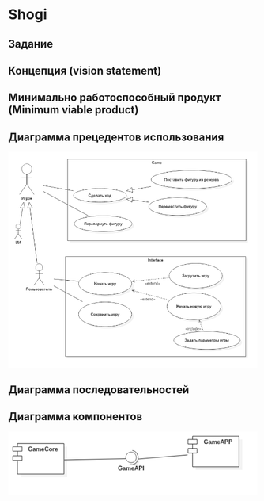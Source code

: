 # Shogi
## Задание
 
## Концепция (vision statement)

## Минимально работоспособный продукт (Minimum viable product)

## Диаграмма прецедентов использования
![Диаграмма прецедентов использования](https://github.com/lezhenin/Shogi/blob/master/report/diagrams/UseCaseDiagram1.png)
## Диаграмма последовательностей

## Диаграмма компонентов
![Диаграмма компонентов](https://github.com/lezhenin/Shogi/blob/master/report/diagrams/ComponentDiagram1.png)
